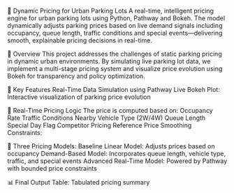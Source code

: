🚗 Dynamic Pricing for Urban Parking Lots
A real-time, intelligent pricing engine for urban parking lots using Python, Pathway and Bokeh.
The model dynamically adjusts parking prices based on live demand signals including occupancy, queue length, traffic conditions and special events—delivering smooth, explainable pricing decisions in real-time.

📌 Overview
This project addresses the challenges of static parking pricing in dynamic urban environments. By simulating live parking lot data, we implement a multi-stage pricing system and visualize price evolution using Bokeh for transparency and policy optimization.

🧠 Key Features
Real-Time Data Simulation using Pathway
Live Bokeh Plot: Interactive visualization of parking price evolution

🚀 Real-Time Pricing Logic
The price is computed based on:
Occupancy Rate
Traffic Conditions Nearby
Vehicle Type (2W/4W)
Queue Length
Special Day Flag
Competitor Pricing Reference
Price Smoothing Constraints:

🧮 Three Pricing Models:
Baseline Linear Model: Adjusts prices based on occupancy
Demand-Based Model: Incorporates queue length, vehicle type, traffic, and special events
Advanced Real-Time Model: Powered by Pathway with bounded price constraints

📊 Final Output Table: Tabulated pricing summary
